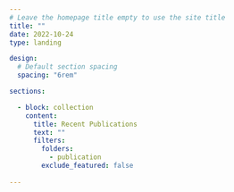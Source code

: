 ```yaml
---
# Leave the homepage title empty to use the site title
title: ""
date: 2022-10-24
type: landing

design:
  # Default section spacing
  spacing: "6rem"

sections:

  - block: collection
    content:
      title: Recent Publications
      text: ""
      filters:
        folders:
          - publication
        exclude_featured: false
  
---
```

